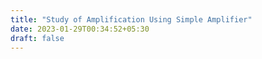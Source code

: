 ```yaml
---
title: "Study of Amplification Using Simple Amplifier"
date: 2023-01-29T00:34:52+05:30
draft: false
---
```


